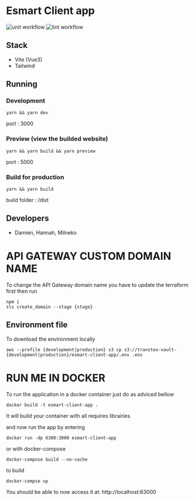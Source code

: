 # Esmart Client app

![unit workflow](https://github.com/Esmartdriver/esmart-client-app/actions/workflows/run-unit-test.yml/badge.svg)
![lint workflow](https://github.com/Esmartdriver/esmart-client-app/actions/workflows/run-syntax-check.yml/badge.svg)


## Stack

- Vite (Vue3)
- Tailwind

## Running 

### Development
```
yarn && yarn dev
```
port : 3000
### Preview (view the builded website)
```
yarn && yarn build && yarn preview
```
port : 5000

### Build for production
```
yarn && yarn build
```
build folder : /dist

## Developers

- Damien, Hannah, Milneko


# API GATEWAY CUSTOM DOMAIN NAME

To change the API Gateway domain name you have to update the terraform first then run

```
npm i
sls create_domain --stage {stage}
```


## Environment file

To download the environment locally

```
aws --profile {development|production} s3 cp s3://transtex-vault-{development|production}/esmart-client-app/.env .env
```


# RUN ME IN DOCKER

To run the application in a docker container just do as adviced bellow

```
docker build -t esmart-client-app .
```

It will build your container with all requires librairies

and now run the app by entering

```
docker run -dp 6300:3000 esmart-client-app
```

or with docker-compose
```
docker-compose build --no-cache
```

to build

```
docker-compse up
```

You should be able to now access it at:
http://localhost:63000